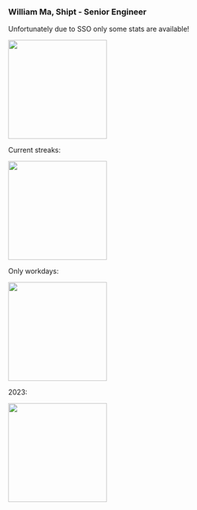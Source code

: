 ### William Ma, Shipt - Senior Engineer

Unfortunately due to SSO only some stats are available!

<a href="https://github.com/anuraghazra/github-readme-stats">
  <img height=200 align="center" src="https://github-readme-stats.vercel.app/api?username=willmashipt&count_private=true&show_icons=true&theme=dark" />
</a>

Current streaks:

<a href="https://git.io/streak-stats">
  <img height=200 align="center" src="https://github-readme-streak-stats.herokuapp.com?user=willmashipt&theme=dark&date_format=M%20j%5B%2C%20Y%5D" />
</a>

Only workdays:

<a href="https://git.io/streak-stats">
  <img height=200 align="center" src="https://github-readme-streak-stats.herokuapp.com?user=willmashipt&theme=dark&date_format=M%20j%5B%2C%20Y%5D&exclude_days=Sun,Sat" />
</a>

2023:

<a href="https://git.io/streak-stats">
  <img height=200 align="center" src="https://github-readme-streak-stats.herokuapp.com?user=willmashipt&theme=dark&date_format=M%20j%5B%2C%20Y%5D&starting_year=2023" />
</a>
